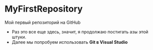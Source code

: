# MyFirstRepository
Мой первый репозиторий на GitHub
* Раз это все еще здесь, значит, я продолжаю постигать азы этой штуки.
* Далее мы попробуем использовать **Git в Visual Studio**
